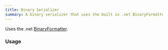 ```yaml
---
title: Binary Serializer
summary: A binary serializer that uses the built in .net BinaryFormatter.
---
```


Uses the .net [BinaryFormatter](https://msdn.microsoft.com/en-us/library/system.runtime.serialization.formatters.binary.binaryformatter.aspx).


### Usage

<!-- import BinarySerialization -->
